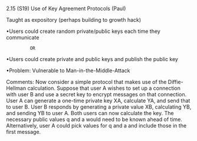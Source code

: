 
2.15 (S19) Use of Key Agreement Protocols (Paul)

Taught as expository (perhaps building to growth hack)

•Users could create random private/public keys each time they communicate

             OR

•Users could create private and public keys and publish the public key

 

•Problem: Vulnerable to Man-in-the-Middle-Attack

 

Comments: Now consider a simple protocol that makes use of the Diffie-Hellman calculation. Suppose that user A wishes to set up a connection with user B and use a secret key to encrypt messages on that connection. User A can generate a one-time private key XA, calculate YA, and send that to user B. User B responds by generating a private value XB, calculating YB, and sending YB to user A. Both users can now calculate the key. The necessary public values q and a would need to be known ahead of time. Alternatively, user A could pick values for q and a and include those in the first message. 

 

